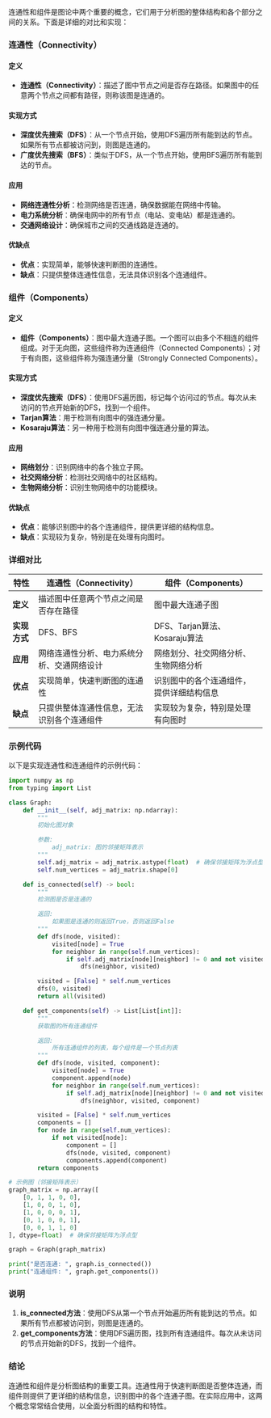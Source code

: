 连通性和组件是图论中两个重要的概念，它们用于分析图的整体结构和各个部分之间的关系。下面是详细的对比和实现：

### 连通性（Connectivity）

#### 定义
- **连通性（Connectivity）**：描述了图中节点之间是否存在路径。如果图中的任意两个节点之间都有路径，则称该图是连通的。

#### 实现方式
- **深度优先搜索（DFS）**：从一个节点开始，使用DFS遍历所有能到达的节点。如果所有节点都被访问到，则图是连通的。
- **广度优先搜索（BFS）**：类似于DFS，从一个节点开始，使用BFS遍历所有能到达的节点。

#### 应用
- **网络连通性分析**：检测网络是否连通，确保数据能在网络中传输。
- **电力系统分析**：确保电网中的所有节点（电站、变电站）都是连通的。
- **交通网络设计**：确保城市之间的交通线路是连通的。

#### 优缺点
- **优点**：实现简单，能够快速判断图的连通性。
- **缺点**：只提供整体连通性信息，无法具体识别各个连通组件。

### 组件（Components）

#### 定义
- **组件（Components）**：图中最大连通子图。一个图可以由多个不相连的组件组成。对于无向图，这些组件称为连通组件（Connected Components）；对于有向图，这些组件称为强连通分量（Strongly Connected Components）。

#### 实现方式
- **深度优先搜索（DFS）**：使用DFS遍历图，标记每个访问过的节点。每次从未访问的节点开始新的DFS，找到一个组件。
- **Tarjan算法**：用于检测有向图中的强连通分量。
- **Kosaraju算法**：另一种用于检测有向图中强连通分量的算法。

#### 应用
- **网络划分**：识别网络中的各个独立子网。
- **社交网络分析**：检测社交网络中的社区结构。
- **生物网络分析**：识别生物网络中的功能模块。

#### 优缺点
- **优点**：能够识别图中的各个连通组件，提供更详细的结构信息。
- **缺点**：实现较为复杂，特别是在处理有向图时。

### 详细对比

| 特性                   | 连通性（Connectivity）                       | 组件（Components）                           |
|------------------------|---------------------------------------------|---------------------------------------------|
| **定义**               | 描述图中任意两个节点之间是否存在路径         | 图中最大连通子图                            |
| **实现方式**           | DFS、BFS                                     | DFS、Tarjan算法、Kosaraju算法               |
| **应用**               | 网络连通性分析、电力系统分析、交通网络设计   | 网络划分、社交网络分析、生物网络分析        |
| **优点**               | 实现简单，快速判断图的连通性                 | 识别图中的各个连通组件，提供详细结构信息    |
| **缺点**               | 只提供整体连通性信息，无法识别各个连通组件   | 实现较为复杂，特别是处理有向图时            |

### 示例代码

以下是实现连通性和连通组件的示例代码：

```python
import numpy as np
from typing import List

class Graph:
    def __init__(self, adj_matrix: np.ndarray):
        """
        初始化图对象

        参数:
            adj_matrix: 图的邻接矩阵表示
        """
        self.adj_matrix = adj_matrix.astype(float)  # 确保邻接矩阵为浮点型
        self.num_vertices = adj_matrix.shape[0]

    def is_connected(self) -> bool:
        """
        检测图是否是连通的

        返回:
            如果图是连通的则返回True，否则返回False
        """
        def dfs(node, visited):
            visited[node] = True
            for neighbor in range(self.num_vertices):
                if self.adj_matrix[node][neighbor] != 0 and not visited[neighbor]:
                    dfs(neighbor, visited)

        visited = [False] * self.num_vertices
        dfs(0, visited)
        return all(visited)

    def get_components(self) -> List[List[int]]:
        """
        获取图的所有连通组件

        返回:
            所有连通组件的列表，每个组件是一个节点列表
        """
        def dfs(node, visited, component):
            visited[node] = True
            component.append(node)
            for neighbor in range(self.num_vertices):
                if self.adj_matrix[node][neighbor] != 0 and not visited[neighbor]:
                    dfs(neighbor, visited, component)

        visited = [False] * self.num_vertices
        components = []
        for node in range(self.num_vertices):
            if not visited[node]:
                component = []
                dfs(node, visited, component)
                components.append(component)
        return components

# 示例图（邻接矩阵表示）
graph_matrix = np.array([
    [0, 1, 1, 0, 0],
    [1, 0, 0, 1, 0],
    [1, 0, 0, 0, 1],
    [0, 1, 0, 0, 1],
    [0, 0, 1, 1, 0]
], dtype=float)  # 确保邻接矩阵为浮点型

graph = Graph(graph_matrix)

print("是否连通: ", graph.is_connected())
print("连通组件: ", graph.get_components())
```

### 说明

1. **is_connected方法**：使用DFS从第一个节点开始遍历所有能到达的节点。如果所有节点都被访问到，则图是连通的。
2. **get_components方法**：使用DFS遍历图，找到所有连通组件。每次从未访问的节点开始新的DFS，找到一个组件。

### 结论

连通性和组件是分析图结构的重要工具。连通性用于快速判断图是否整体连通，而组件则提供了更详细的结构信息，识别图中的各个连通子图。在实际应用中，这两个概念常常结合使用，以全面分析图的结构和特性。